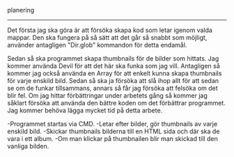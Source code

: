 planering

------------------------------------

Det första jag ska göra är att försöka skapa kod som letar igenom valda mappar.
Den ska fungera på så sätt att det går så snabbt som möjligt, använder antagligen "Dir.glob" kommandon för detta endamål.

Sedan så ska programmet skapa thumbnails för de bilder som hittats. Jag kommer använda Devil för att det här ska funka som jag vill. Antagligen så kommer jag också använda en Array för att enkelt kunna skapa thumbnails för varje enskild bild.
Sedan så ska ja försöka att slå ihop allt för att sedan se om de funkar tillsammans, annars så får jag försöka att felsöka om det blir fel. Om jag hittar förbättringar under arbetets gång så kommer jag såklart försöka att använda den bättre koden om det förbättrar programmet. Jag kommer behöva lägga mycket tid på detta arbete.

-Programmet startas via CMD.
-Letar efter bilder, gör thumbnails av varje enskild bild.
-Skickar thumbnails bilderna till en HTML sida och där ska de vara i ett album.
-Om man klickar på thumbnailen blir man skickad till den vanliga bilden.